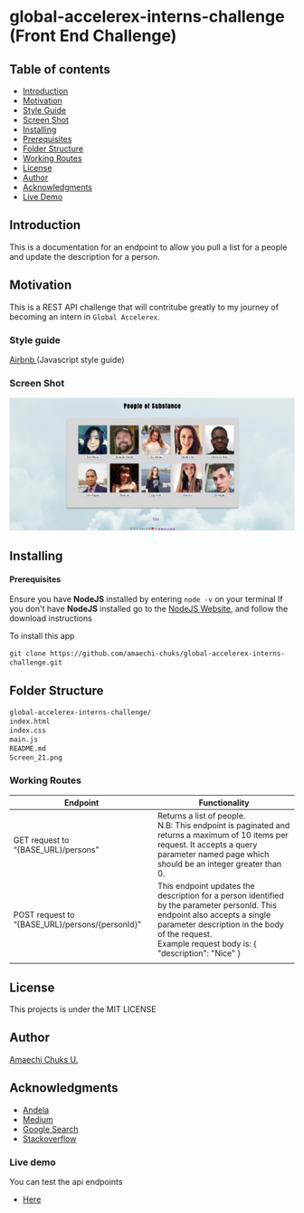 # global-accelerex-interns-challenge (Front End Challenge)

## Table of contents

- [Introduction](#introduction)
- [Motivation](#motivation)
- [Style Guide](#style-guide)
- [Screen Shot](#screen-shot)
- [Installing](#installing)
- [Prerequisites](#prerequisites)
 - [Folder Structure](#folder-structure)
 - [Working Routes](#working-routes)
 - [License](#license)
 - [Author](#author)
 - [Acknowledgments](#acknowledgments)
 - [Live Demo](#live-demo)

## Introduction
This is a documentation for an endpoint to allow you pull a list for a people and update the description for a person.

## Motivation

This is a REST API challenge that will contritube greatly to my journey of becoming an intern in `Global Accelerex`.

### Style guide

[Airbnb ](https://github.com/airbnb/javascript)(Javascript style guide)


### Screen Shot

![alt](/Screen_21.png)


## Installing

#### Prerequisites

Ensure you have **NodeJS** installed by entering `node -v` on your terminal
If you don't have **NodeJS** installed go to the [NodeJS Website](http://nodejs.org), and follow the download instructions

To install this app

```
git clone https://github.com/amaechi-chuks/global-accelerex-interns-challenge.git
```

## Folder Structure

```
global-accelerex-interns-challenge/
index.html
index.css
main.js
README.md
Screen_21.png
```


### Working Routes

<table>
<thead>
<tr>
<th>Endpoint</th>
<th>Functionality</th>
</tr>
</thead>
<tbody>
<tr>
<td>GET request to “{BASE_URL}/persons”</td>
<td>Returns a list of people.<br /> N.B: This endpoint is paginated and returns a maximum of 10 items per request. It accepts a query parameter named page which should be an integer greater than 0.
</td>
</tr>
<tr>
<td>POST request to “{BASE_URL}/persons/{personId}”</td>
<td>This endpoint updates the description for a person identified by the parameter personId. This endpoint also accepts a single parameter description in the body of the request.<br />Example request body is:
{
     			"description": "Nice"
}
</td>

<tr>
<td></td>
<td></td>
</tr>
</tbody></table>

## License

This projects is under the MIT LICENSE

## Author

[Amaechi Chuks U.](https://github.com/amaechi-chuks)

## Acknowledgments

- [Andela](https://andela.com)
- [Medium](https://medium.com)
- [Google Search](https://google.com)
- [Stackoverflow](https://stackoverflow.com)


### Live demo

You can test the api endpoints

- [Here ](https://amaechi-chuks.github.io/global-accelerex-interns-challenge/)
